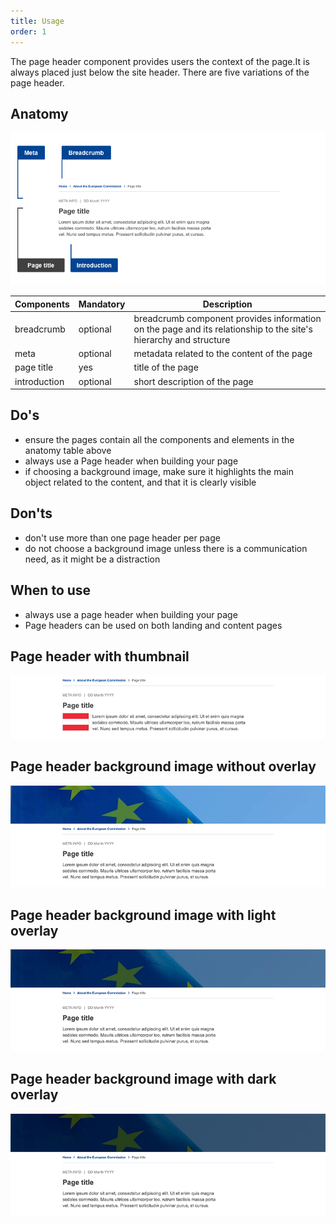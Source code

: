 ```yaml
---
title: Usage
order: 1
---
```

The page header component provides users the context of the page.It is always placed just below the site header. There are five variations of the page header.

## Anatomy

![](/cms-images/standardised-page-header.png)

| Components                                                                          | Mandatory | Description                                                                                                      |
| ----------------------------------------------------------------------------------- | --------- | ---------------------------------------------------------------------------------------------------------------- |
| <Link to="/ec/components/navigation/breadcrumb/usage/" standalone>breadcrumb</Link> | optional  | breadcrumb component provides information on the page and its relationship to the site's hierarchy and structure |
| meta                                                                                | optional  | metadata related to the content of the page                                                                      |
| page title                                                                          | yes       | title of the page                                                                                                |
| introduction                                                                        | optional  | short description of the page                                                                                    |

## Do's

- ensure the pages contain all the components and elements in the anatomy table above
- always use a Page header when building your page
- if choosing a background image, make sure it highlights the main object related to the content, and that it is clearly visible

## Don'ts

- don't use more than one page header per page
- do not choose a background image unless there is a communication need, as it might be a distraction

## When to use

- always use a page header when building your page
- Page headers can be used on both landing and content pages

## Page header with thumbnail

![](/cms-images/ec_ph_st_thumb_l_734px.png)

## Page header background image without overlay

![](/cms-images/ec_ph_stan_image_l_734px.png)

## Page header background image with light overlay

![](/cms-images/ec_ph_stan_light_l_734px.png)

## Page header background image with dark overlay

![](/cms-images/ec_ph_stan_dark_l_734px.png)
